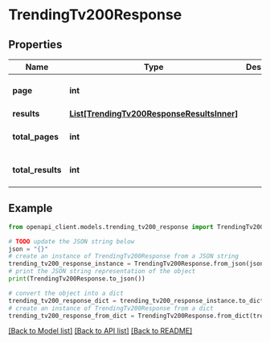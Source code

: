 # TrendingTv200Response


## Properties

Name | Type | Description | Notes
------------ | ------------- | ------------- | -------------
**page** | **int** |  | [optional] [default to 0]
**results** | [**List[TrendingTv200ResponseResultsInner]**](TrendingTv200ResponseResultsInner.md) |  | [optional] 
**total_pages** | **int** |  | [optional] [default to 0]
**total_results** | **int** |  | [optional] [default to 0]

## Example

```python
from openapi_client.models.trending_tv200_response import TrendingTv200Response

# TODO update the JSON string below
json = "{}"
# create an instance of TrendingTv200Response from a JSON string
trending_tv200_response_instance = TrendingTv200Response.from_json(json)
# print the JSON string representation of the object
print(TrendingTv200Response.to_json())

# convert the object into a dict
trending_tv200_response_dict = trending_tv200_response_instance.to_dict()
# create an instance of TrendingTv200Response from a dict
trending_tv200_response_from_dict = TrendingTv200Response.from_dict(trending_tv200_response_dict)
```
[[Back to Model list]](../README.md#documentation-for-models) [[Back to API list]](../README.md#documentation-for-api-endpoints) [[Back to README]](../README.md)


